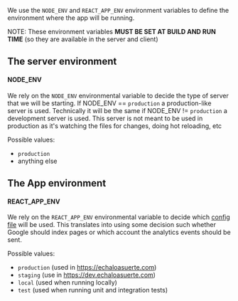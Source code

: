 We use the `NODE_ENV` and `REACT_APP_ENV` environment variables to define the environment where the app will be running.

NOTE: These environment variables **MUST BE SET AT BUILD AND RUN TIME** (so they are available in the server and client)

## The server environment
#### NODE_ENV
We rely on the `NODE_ENV` environmental variable to decide the type of server that we will be starting.
If NODE_ENV == `production` a production-like server is used. Technically it will be the same
if NODE_ENV != `production` a development server is used. This server is not meant to be used in production as it's watching the files for changes, doing hot reloading, etc

Possible values:
 - `production`
 - anything else


## The App environment
#### REACT_APP_ENV
We rely on the `REACT_APP_ENV` environmental variable to decide which [config file](../../../config) will be used. This translates into using some decision such whether Google should index pages or which account the analytics events should be sent.

Possible values:
 - `production` (used in https://echaloasuerte.com)
 - `staging` (use in https://dev.echaloasuerte.com)
 - `local` (used when running locally)
 - `test` (used when running unit and integration tests)
